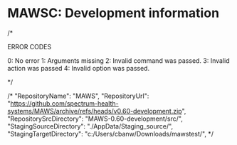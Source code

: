 # MAWSC: Development information


/*

ERROR CODES

0: No error
1: Arguments missing
2: Invalid command was passed.
3: Invalid action was passed
4: Invalid option was passed.

 */

 
/*
  "RepositoryName": "MAWS",
  "RepositoryUrl": "https://github.com/spectrum-health-systems/MAWS/archive/refs/heads/v0.60-development.zip",
  "RepositorySrcDirectory": "MAWS-0.60-development/src/",
  "StagingSourceDirectory": "./AppData/Staging_source/",
  "StagingTargetDirectory": "c:/Users/cbanw/Downloads/mawstest/",
*/